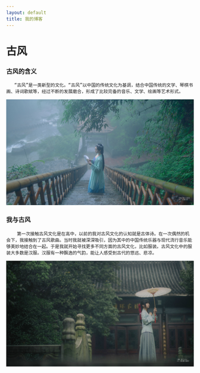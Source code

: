 ```yaml
---
layout: default
title: 我的博客
---
```


#  古风
### 古风的含义<br/>
       “古风”是一类新型的文化。“古风”以中国的传统文化为基调，结合中国传统的文学、琴棋书画、诗词歌赋等，经过不断的发展磨合，形成了比较完备的音乐、文学、绘画等艺术形式。
![](images/038.jpg)        
###  我与古风<br/>
        第一次接触古风文化是在高中，以前的我对古风文化的认知就是古体诗。在一次偶然的机会下，我接触到了古风歌曲。当时我就被深深吸引，因为其中的中国传统乐器与现代流行音乐能够美妙地结合在一起。于是我就开始寻找更多不同方面的古风文化，比如服装。古风文化中的服装大多数是汉服。汉服有一种飘逸的气韵，能让人感受到古代的悠远、悲凉。
![](images/3-1.jpg)        

  

